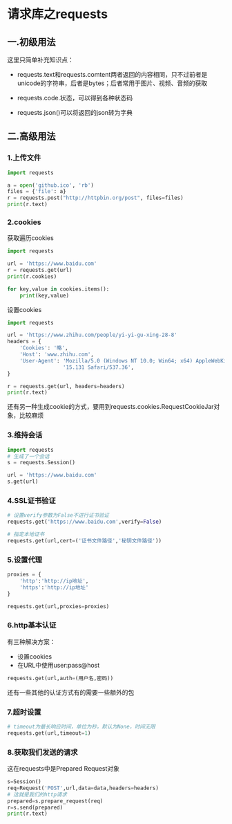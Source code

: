 # 请求库之requests

## 一.初级用法

这里只简单补充知识点：

* requests.text和requests.comtent两者返回的内容相同，只不过前者是unicode的字符串，后者是bytes；后者常用于图片、视频、音频的获取
* requests.code.状态，可以得到各种状态码

* requests.json()可以将返回的json转为字典

## 二.高级用法

### 1.上传文件

``````python
import requests

a = open('github.ico', 'rb')
files = {'file': a}
r = requests.post("http://httpbin.org/post", files=files)
print(r.text)

``````

### 2.cookies

获取遍历cookies

````python
import requests

url = 'https://www.baidu.com'
r = requests.get(url)
print(r.cookies)

for key,value in cookies.items():
    print(key,value)
````

设置cookies

``````python
import requests

url = 'https://www.zhihu.com/people/yi-yi-gu-xing-28-8'
headers = {
    'Cookies': '略',
    'Host': 'www.zhihu.com',
    'User-Agent': 'Mozilla/5.0 (Windows NT 10.0; Win64; x64) AppleWebKit/537.36 (KHTML, like Gecko) Chrome/92.0.45'
                  '15.131 Safari/537.36',
}

r = requests.get(url, headers=headers)
print(r.text)
``````

还有另一种生成cookie的方式，要用到requests.cookies.RequestCookieJar对象，比较麻烦

### 3.维持会话

`````python
import requests
# 生成了一个会话
s = requests.Session()

url = 'https://www.baidu.com'
s.get(url)
`````

### 4.SSL证书验证

`````python
# 设置verify参数为False不进行证书验证
requests.get('https://www.baidu.com',verify=False)

# 指定本地证书
requests.get(url,cert=('证书文件路径','秘钥文件路径'))
`````

### 5.设置代理

``````python
proxies = {
    'http':'http://ip地址',
    'https':'http://ip地址'
}

requests.get(url,proxies=proxies)
``````

### 6.http基本认证

有三种解决方案：

* 设置cookies
* 在URL中使用user:pass@host

```python
requests.get(url,auth=(用户名,密码))
```

还有一些其他的认证方式有的需要一些额外的包

### 7.超时设置

```````python
# timeout为最长响应时间，单位为秒，默认为None，时间无限
requests.get(url,timeout=1)
```````

### 8.获取我们发送的请求

这在requests中是Prepared Request对象

```````python
s=Session()
req=Request('POST',url,data=data,headers=headers)
# 这就是我们的http请求
prepared=s.prepare_request(req)
r=s.send(prepared)
print(r.text)
```````

